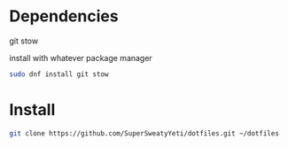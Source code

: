 # Dependencies

git
stow

install with whatever package manager
```bash
sudo dnf install git stow
```

# Install

```bash
git clone https://github.com/SuperSweatyYeti/dotfiles.git ~/dotfiles
```
